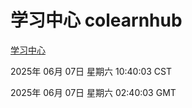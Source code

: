 # 学习中心 colearnhub
[学习中心](http://219.139.197.31:56308/colearnhub/)

2025年 06月 07日 星期六 10:40:03 CST

2025年 06月 07日 星期六 02:40:03 GMT
